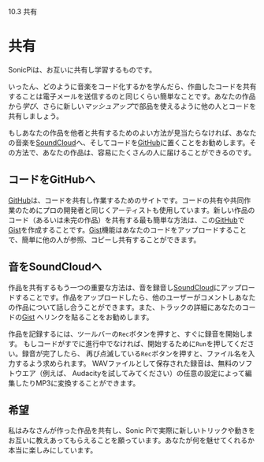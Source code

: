 10.3 共有

# 共有

SonicPiは、お互いに共有し学習するものです。

いったん、どのように音楽をコード化するかを学んだら、作曲したコードを共有することは電子メールを送信するのと同じくらい簡単なことです。あなたの作品から*学び*、さらに新しい*マッシュアップ*で部品を使えるように他の人とコードを共有しましょう。

もしあなたの作品を他者と共有するためのよい方法が見当たらなければ、あなたの音楽を[SoundCloud](https://soundcloud.com)へ、そしてコードを[GitHub](https://github.com)に置くことをお勧めします。その方法で、あなたの作品は、容易にたくさんの人に届けることができるのです。

## コードをGitHubへ

[GitHub](https://github.com)は、コードを共有し作業するためのサイトです。コードの共有や共同作業のためにプロの開発者と同じくアーティストも使用しています。新しい作品のコード（あるいは未完の作品）を共有する最も簡単な方法は、この[GitHub](https://github.com)で[Gist](https://gist.github.com)を作成することです。[Gist](https://gist.github.com)機能はあなたのコードをアップロードすることで、簡単に他の人が参照、コピーし共有することができます。

## 音をSoundCloudへ

作品を共有するもう一つの重要な方法は、音を録音し[SoundCloud](https://soundcloud.com)にアップロードすることです。作品をアップロードしたら、他のユーザーがコメントしあなたの作品について話し合うことができます。また、トラックの詳細にあなたのコードの[Gist](https://gist.github.com)  へリンクを貼ることをお勧めします。

作品を記録するには、ツールバーの`Rec`ボタンを押すと、すぐに録音を開始します。
もしコードがすでに進行中でなければ、開始するために`Run`を押してください。録音が完了したら、
再び点滅している`Rec`ボタンを押すと、ファイル名を入力するよう求められます。
WAVファイルとして保存された録音は、無料のソフトウエア（例えば、 Audacityを試してみてください）の任意の設定によって編集したりMP3に変換することができます。

## 希望

私はみなさんが作った作品を共有し、Sonic Piで実際に新しいトリックや動きをお互いに教えあってもらえることを願っています。あなたが何を魅せてくれるか本当に楽しみにしています。
